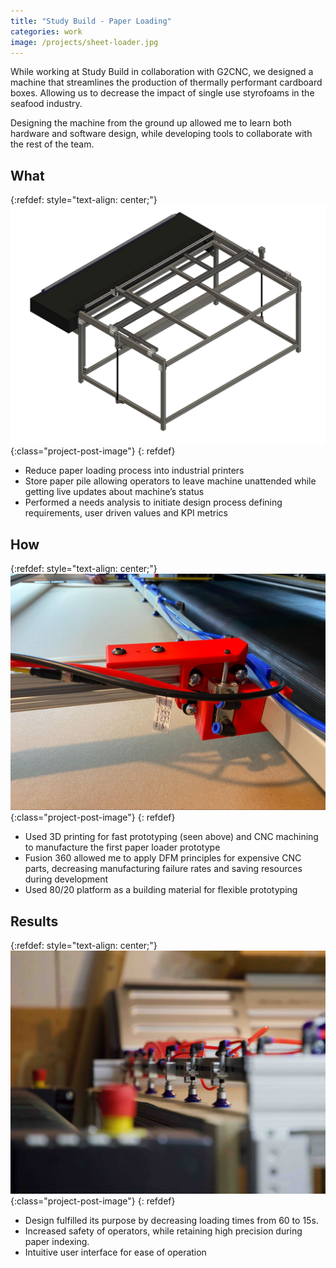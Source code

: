 ```yaml
---
title: "Study Build - Paper Loading"
categories: work
image: /projects/sheet-loader.jpg
---
```


While working at Study Build in collaboration with G2CNC, we designed a machine that streamlines the production of thermally performant cardboard boxes. Allowing us to decrease the impact of single use styrofoams in the seafood industry.

Designing the machine from the ground up allowed me to learn both hardware and software design, while developing tools to collaborate with the rest of the team.

## What

{:refdef: style="text-align: center;"}
![My Image](/images/projects/sheet-loader-CAD.jpg){:class="project-post-image"}
{: refdef}

- Reduce paper loading process into industrial printers
- Store paper pile allowing operators to leave machine unattended while getting live updates about machine’s status
- Performed a needs analysis to initiate design process defining requirements, user driven values and KPI metrics

## How

{:refdef: style="text-align: center;"}
![My Image](/images/projects/sheet-loader-closeup.jpg){:class="project-post-image"}
{: refdef}

- Used 3D printing for fast prototyping (seen above) and CNC machining to manufacture the first paper loader prototype
- Fusion 360 allowed me to apply DFM principles for expensive CNC parts, decreasing manufacturing failure rates and saving resources during development
- Used 80/20 platform as a building material for flexible prototyping

## Results

{:refdef: style="text-align: center;"}
![My Image](/images/projects/sheet-loader.jpg){:class="project-post-image"}
{: refdef}

- Design fulfilled its purpose by decreasing loading times from 60 to 15s.
- Increased safety of operators, while retaining high precision during paper indexing.
- Intuitive user interface for ease of operation
